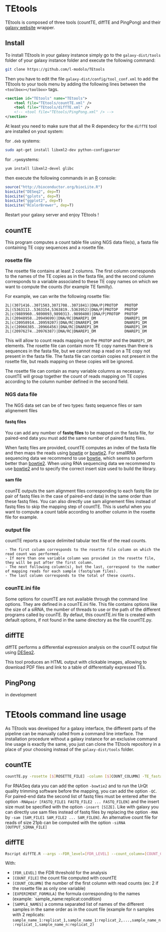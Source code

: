 # TEtools

TEtools is composed of three tools (countTE, diffTE and PingPong) and their [galaxy website](http://getgalaxy.org/) wrapper.

## Install

To install TEtools in your galaxy instance
simply go to the `galaxy-dist/tools` folder of your galaxy instance folder and execute the following command:

```sh
git clone https://github.com/l-modolo/TEtools
```

Then you have to edit the file `galaxy-dist/config/tool_conf.xml` to add the TEtools to your tools menu by adding the following lines between the `<toolbox></toolbox>` tags.
```xml
<section id="TEtools" name="TEtools">
    <tool file="TEtools/countTE.xml" />
    <tool file="TEtools/diffTE.xml" />
    <!-- <tool file="TEtools/PingPong.xml" /> -->
</section>
```
At least you need to make sure that all the R dependecy for the `diffTE` tool are installed on yout system:

for `.deb` systems:
```sh
sudo apt-get install libxml2-dev python-configparser
```
for `.rpm`systems:
```sh
yum install libxml2-devel glibc
```

then execute the following commands in an [R](http://cran.r-project.org/) console:
```R
source("http://bioconductor.org/biocLite.R")
biocLite("DESeq2", dep=T)
biocLite("gplots", dep=T)
biocLite("ggplot2", dep=T)
biocLite("RColorBrewer", dep=T)
```

Restart your galaxy server and enjoy TEtools !

## countTE

This program computes a count table file using NGS data file(s), a fasta file containing TE copy sequences and a rosette file.

### rosette file
The rosette file contains at least 2 columns. The first column corresponds to the names of the TE copies as in the fasta file, and the second column corresponds to a variable associated to these TE copy names on which we want to compute the counts (for example TE familly).

For example, we can write the following rosette file:
```
2L|(3071416..3071503,3071708..3071841)|DNA/P|PROTOP   PROTOP
2L|(5363113..5363154,5363819..5363952)|DNA/P|PROTOP   PROTOP
2L|c(9889960..9890093,9890313..9890400)|DNA/P|PROTOP  PROTOP
2L|(20948958..20949699)|DNA/RC|DNAREP1_DM             DNAREP1_DM
2L|c(20958914..20959207)|DNA/RC|DNAREP1_DM            DNAREP1_DM
2L|c(20966385..20966456)|DNA/RC|DNAREP1_DM            DNAREP1_DM
2L|(20976274..20976387)|DNA/RC|DNAREP1_DM             DNAREP1_DM
```

This will allow to count reads mapping on the `PROTOP` and the `DNAREP1_DM` elements.
The rosette file can contain more TE copy names than there is sequences in the fasta file, but we cannot map a read on a TE copy not present in the fasta file.
The fasta file can contain copies not present in the rosette file, but reads mapping on these copies will be ignored.

The rosette file can contain as many variable columns as necessary.
countTE will group together the count of reads mapping on TE copies according to the column number defined in the second field.

### NGS data file

The NGS data set can be of two types: fastq sequence files or sam alignement files

#### fastq files
You can add any number of **fastq files** to be mapped on the fasta file, for paired-end data you must add the same number of paired fastq files.

When fastq files are provided, countTE computes an index of the fasta file and then maps the reads using [bowtie](http://bowtie-bio.sourceforge.net/index.shtml) or [bowtie2](http://bowtie-bio.sourceforge.net/bowtie2/index.shtml).
For smallRNA sequencing data we recommend to use [bowtie](http://bowtie-bio.sourceforge.net/index.shtml), which seems to perform better than [bowtie2](http://bowtie-bio.sourceforge.net/bowtie2/index.shtml).
When using RNA sequencing data we recommend to use [bowtie2](http://bowtie-bio.sourceforge.net/bowtie2/index.shtml) and to specify the correct insert size used to build the library.

#### sam file
counTE outputs the sam alignment files corresponding to each fastq file (or pair of fastq files in the case of paired-end data) in the same order than these fastq files.
You can also directly use sam alignement files instead of fastq files to skip the mapping step of countTE.
This is useful when you want to compute a count table according to another column in the rosette file for example.

### output file
countTE reports a space delimited tabular text file of the read counts.

    - The first column corresponds to the rosette file column on which the read count was performed.
    - If more than one variable column was provided in the rosette file, they will be put after the first column.
    - The next following column(s), but the last, correspond to the number of mapping reads for each sample (fastq/sam files).
    - The last column corresponds to the total of these counts.

### counTE.ini file
Some options for countTE are not available through the command line options. They are defined in a counTE.ini file. This file contains options like the size of a siRNA, the number of threads to use or the path of the different programs called by counTE. By defaut, this countTE.ini file is created with default options, if not found in the same directory as the file countTE.py.

## diffTE

diffTE performs a differential expression analysis on the counTE output file using [DESeq2](http://bioconductor.org/packages/release/bioc/html/DESeq2.html).

This tool produces an HTML output with clickable images, allowing to download PDF files and link to a table of differentially expressed TEs.


## PingPong
in development


# TEtools command line usage
As TEtools was developed for a galaxy interface, the different parts of the pipeline can be manually called from a command line interface.
The installation procedure without a galaxy instance for an exclusive command line usage is exactly the same, you just can clone the TEtools repository in a place of your choosing instead of the `galaxy-dist/tools` folder.

## countTE
```sh
countTE.py -rosette [$]ROSETTE_FILE] -column [$]COUNT_COLUMN] -TE_fasta [FASTA_FILE] -count [OUTPUT_FILE] -RNA [FASTQ_FILE1 FASTQ_FILE2 ... FASTQ_FILEN]
```
For RNASeq data you can add the option `-bowtie2` and to run the UrQt quality trimming software before the mapping, you can add the option `-QC`.
For paired-end data the second list of fastq files must be entered after the option `-RNApair [FASTQ_FILE1 FASTQ_FILE2 ... FASTQ_FILEN]` and the insert size must be specified with the option `-insert [SIZE]`.
Like with galaxy you can directly use sam files instead of fastq files by replacing the option `-RNA` by `-sam [SAM_FILE1 SAM_FILE2 ... SAM_FILEN]`.
An alternative count file for reads of size 21pb can be computed with the option `-siRNA [OUTPUT_SIRNA_FILE]`

## diffTE
```sh
Rscript diffTE.R --args --FDR_level=[FDR_LEVEL] --count_column=[COUNT_COLUMN] --count_file=\"[COUNT_FILE]\" experiment_formula=\"[EXPERIMENT_FORMULA]\" --sample_names=\"[SAMPLE_NAMES]\" --outdir=\"[OUTPUT_HTML_FOLDER]\" --htmlfile=\"[OUTPUT_HTML_FILE]\"
```

With:
+ `[FDR_LEVEL]` the FDR threshold for the analysis
+ `[COUNT_FILE]` the count file computed with countTE
+ `[COUNT_COLUMN]` the number of the first column with read counts (ex: 2 if the rosette file as only one variable)
+ `[EXPERIMENT_FORMULA]` the formula corresponding to the names (example: `sample_name:replicat:condition)
+ `[SAMPLE_NAMES]` a comma separated list of names of the different samples in the same order as in the count file (example for n samples with 2 replicats: `sample_name_1:replicat_1,sample_name_1:replicat_2,...,sample_name_n:replicat_1,sample_name_n:replicat_2)`


